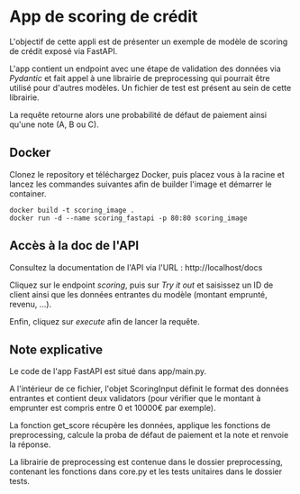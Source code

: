 # App de scoring de crédit

L'objectif de cette appli est de présenter un exemple de modèle de scoring de
crédit exposé via FastAPI.

L'app contient un endpoint avec une étape de validation des données via 
*Pydantic* et fait appel à une librairie de preprocessing qui pourrait être 
utilisé pour d'autres modèles. Un fichier de test est présent au sein de cette 
librairie.

La requête retourne alors une probabilité de défaut de paiement ainsi qu'une 
note (A, B ou C).


## Docker

Clonez le repository et téléchargez Docker, puis placez vous à la racine
et lancez les commandes suivantes afin de builder l'image et démarrer le 
container.

```shell
docker build -t scoring_image .
docker run -d --name scoring_fastapi -p 80:80 scoring_image
```


## Accès à la doc de l'API

Consultez la documentation de l'API via l'URL : http://localhost/docs

Cliquez sur le endpoint *scoring*, puis sur *Try it out* et saisissez un ID de 
client ainsi que les données entrantes du modèle (montant emprunté, revenu, ...).

Enfin, cliquez sur *execute* afin de lancer la requête.



## Note explicative

Le code de l'app FastAPI est situé dans app/main.py.

A l'intérieur de ce fichier, l'objet ScoringInput définit le format des données
entrantes et contient deux validators (pour vérifier que le montant à emprunter
est compris entre 0 et 10000€ par exemple).

La fonction get_score récupère les données, applique les fonctions de 
preprocessing, calcule la proba de défaut de paiement et la note et renvoie la 
réponse.

La librairie de preprocessing est contenue dans le dossier preprocessing, 
contenant les fonctions dans core.py et les tests unitaires dans le dossier 
tests.
